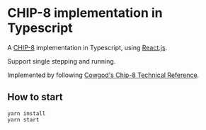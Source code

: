 # CHIP-8 implementation in Typescript

A [CHIP-8](https://en.wikipedia.org/wiki/CHIP-8) implementation in Typescript, using [React.js](https://reactjs.org/).

Support single stepping and running.

Implemented by following [Cowgod's Chip-8 Technical Reference](http://devernay.free.fr/hacks/chip8/C8TECH10.HTM).

## How to start

```
yarn install
yarn start
```
